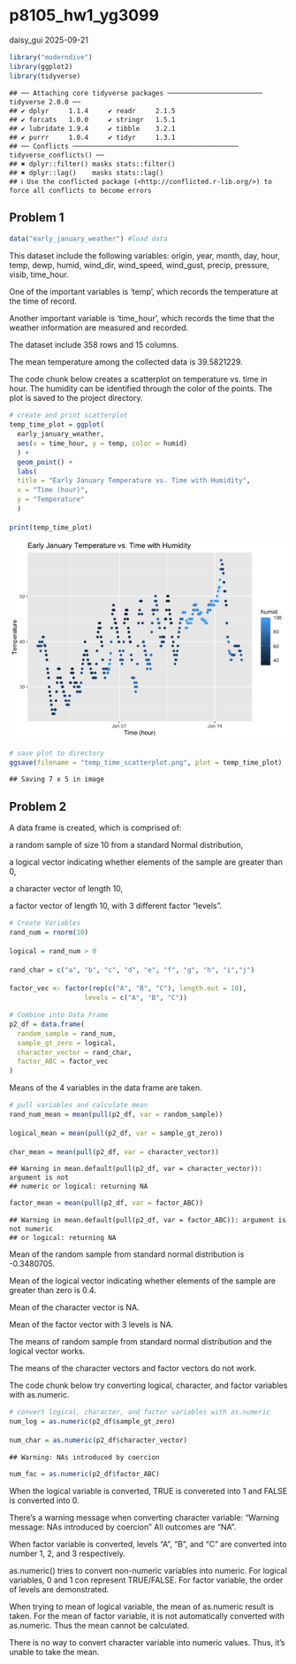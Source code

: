 p8105_hw1_yg3099
================
daisy_gui
2025-09-21

``` r
library("moderndive")
library(ggplot2)
library(tidyverse)
```

    ## ── Attaching core tidyverse packages ──────────────────────── tidyverse 2.0.0 ──
    ## ✔ dplyr     1.1.4     ✔ readr     2.1.5
    ## ✔ forcats   1.0.0     ✔ stringr   1.5.1
    ## ✔ lubridate 1.9.4     ✔ tibble    3.2.1
    ## ✔ purrr     1.0.4     ✔ tidyr     1.3.1
    ## ── Conflicts ────────────────────────────────────────── tidyverse_conflicts() ──
    ## ✖ dplyr::filter() masks stats::filter()
    ## ✖ dplyr::lag()    masks stats::lag()
    ## ℹ Use the conflicted package (<http://conflicted.r-lib.org/>) to force all conflicts to become errors

## Problem 1

``` r
data("early_january_weather") #load data
```

This dataset include the following variables: origin, year, month, day,
hour, temp, dewp, humid, wind_dir, wind_speed, wind_gust, precip,
pressure, visib, time_hour.

One of the important variables is ‘temp’, which records the temperature
at the time of record.

Another important variable is ‘time_hour’, which records the time that
the weather information are measured and recorded.

The dataset include 358 rows and 15 columns.

The mean temperature among the collected data is 39.5821229.

The code chunk below creates a scatterplot on temperature vs. time in
hour. The humidity can be identified through the color of the points.
The plot is saved to the project directory.

``` r
# create and print scatterplot
temp_time_plot = ggplot(
  early_january_weather, 
  aes(x = time_hour, y = temp, color = humid)
  ) + 
  geom_point() +
  labs(
  title = "Early January Temperature vs. Time with Humidity", 
  x = "Time (hour)", 
  y = "Temperature"
  )

print(temp_time_plot)
```

![](p8015_hw1_yg3099_files/figure-gfm/unnamed-chunk-1-1.png)<!-- -->

``` r
# save plot to directory
ggsave(filename = "temp_time_scatterplot.png", plot = temp_time_plot)
```

    ## Saving 7 x 5 in image

## Problem 2

A data frame is created, which is comprised of:

a random sample of size 10 from a standard Normal distribution,

a logical vector indicating whether elements of the sample are greater
than 0,

a character vector of length 10,

a factor vector of length 10, with 3 different factor “levels”.

``` r
# Create Variables
rand_num = rnorm(10)

logical = rand_num > 0

rand_char = c("a", "b", "c", "d", "e", "f", "g", "h", "i","j")

factor_vec <- factor(rep(c("A", "B", "C"), length.out = 10),
                   levels = c("A", "B", "C"))
```

``` r
# Combine into Data Frame
p2_df = data.frame(
  random_sample = rand_num, 
  sample_gt_zero = logical, 
  character_vector = rand_char, 
  factor_ABC = factor_vec
)
```

Means of the 4 variables in the data frame are taken.

``` r
# pull variables and calculate mean
rand_num_mean = mean(pull(p2_df, var = random_sample))

logical_mean = mean(pull(p2_df, var = sample_gt_zero))

char_mean = mean(pull(p2_df, var = character_vector))
```

    ## Warning in mean.default(pull(p2_df, var = character_vector)): argument is not
    ## numeric or logical: returning NA

``` r
factor_mean = mean(pull(p2_df, var = factor_ABC))
```

    ## Warning in mean.default(pull(p2_df, var = factor_ABC)): argument is not numeric
    ## or logical: returning NA

Mean of the random sample from standard normal distribution is
-0.3480705.

Mean of the logical vector indicating whether elements of the sample are
greater than zero is 0.4.

Mean of the character vector is NA.

Mean of the factor vector with 3 levels is NA.

The means of random sample from standard normal distribution and the
logical vector works.

The means of the character vectors and factor vectors do not work.

The code chunk below try converting logical, character, and factor
variables with as.numeric.

``` r
# convert logical, character, and factor variables with as.numeric
num_log = as.numeric(p2_df$sample_gt_zero)

num_char = as.numeric(p2_df$character_vector)
```

    ## Warning: NAs introduced by coercion

``` r
num_fac = as.numeric(p2_df$factor_ABC)
```

When the logical variable is converted, TRUE is convereted into 1 and
FALSE is converted into 0.

There’s a warning message when converting character variable: “Warning
message: NAs introduced by coercion” All outcomes are “NA”.

When factor variable is converted, levels “A”, “B”, and “C” are
converted into number 1, 2, and 3 respectively.

as.numeric() tries to convert non-numeric variables into numeric. For
logical variables, 0 and 1 con represent TRUE/FALSE. For factor
variable, the order of levels are demonstrated.

When trying to mean of logical variable, the mean of as.numeric result
is taken. For the mean of factor variable, it is not automatically
converted with as.numeric. Thus the mean cannot be calculated.

There is no way to convert character variable into numeric values. Thus,
it’s unable to take the mean.
